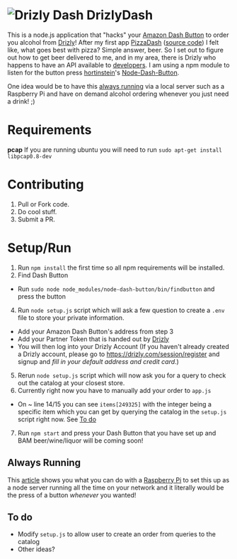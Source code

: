 ![Drizly Dash](http://i.imgur.com/KbanITJ.png)
DrizlyDash
====
This is a node.js application that "hacks" your [Amazon Dash Button](http://www.amazon.com/dashbutton) to order you alcohol from [Drizly](https://www.drizly.com/)!
After my first app [PizzaDash](https://medium.com/@brody_berson/hacking-amazon-s-5-dash-button-to-order-domino-s-pizza-9d19c9d04646) ([source code](http://www.github.com/bhberson/pizzadash)) I felt like, what goes best with pizza? Simple answer, beer. So I set out to figure out how to get beer delivered to me, and in my area, there is Drizly who happens to have an API available to [developers](http://developers.drizly.com/).
I am using a npm module to listen for the button press [hortinstein](https://github.com/hortinstein)'s [Node-Dash-Button](https://github.com/hortinstein/node-dash-button).

One idea would be to have this [always running](#always-running) via a local server such as a Raspberry Pi and have on demand alcohol ordering whenever you just need a drink! ;)

Requirements
====
__pcap__
If you are running ubuntu you will need to run ` sudo apt-get install libpcap0.8-dev `

Contributing
====

1. Pull or Fork code.
2. Do cool stuff.
3. Submit a PR.

Setup/Run
====
1. Run ` npm install ` the first time so all npm requirements will be installed.
3. Find Dash Button
  - Run ` sudo node node_modules/node-dash-button/bin/findbutton ` and press the button
4. Run ` node setup.js ` script which will ask a few question to create a `.env` file to store your private information.
  - Add your Amazon Dash Button's address from step 3
  - Add your Partner Token that is handed out by [Drizly](http://developers.drizly.com/)
  - You will then log into your Drizly Account (If you haven't already created a Drizly account, please go to https://drizly.com/session/register and signup and _fill in your default address and credit card_.)
5. Rerun ` node setup.js ` script which will now ask you for a query to check out the catalog at your closest store.
6. Currently right now you have to manually add your order to `app.js`
  - On ~ line 14/15 you can see `items[249325]` with the integer being a specific item which you can get by querying the catalog in the `setup.js` script right now. See [To do](#to-do) 
7. Run ` npm start ` and press your Dash Button that you have set up and BAM beer/wine/liquor will be coming soon!

Always Running
----
This [article](http://weworkweplay.com/play/raspberry-pi-nodejs/) shows you what you can do with a [Raspberry Pi](https://www.raspberrypi.org/) to set this up as a node server running all the time on your network and it literally would be the press of a button *whenever* you wanted!

To do
----
- Modify `setup.js` to allow user to create an order from queries to the catalog
- Other ideas?
